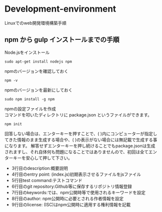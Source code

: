 # Development-environment
Linuxでのweb開発環境構築手順　

## npm から gulp インストールまでの手順  
  Node.jsをインストール  
~~~
sudo apt-get install nodejs npm
~~~
  npmのバージョンを確認しておく
~~~
npm -v
~~~
  npmのバージョンを最新にしておく
~~~
sudo npm install -g npm
~~~
  npmの設定ファイルを作成  
  コマンドを叩いたディレクトリに package.json というファイルができます。
~~~
npm init
~~~
回答しない場合は、エンターキーを押すことで、( )内にコンピューターが指定してきた情報のまま生成する場合や、( )の表示がない場合には無記載で生成する事になります。
解答せずエンターキーを押し続けることでもpackage.jsonは生成されますし、それ自体何も問題になることではありませんので、初回は全てエンターキーを安心して押して下さい。

* 3行目のdescription:概要説明
* 4行目のentry point: (index.js)初期表示させるファイルをjsファイル
* 5行目test command:テストコマンド
* 6行目のgit repository:Github等に保存するリポジトリ情報登録
* 7行目のkeywords:では、npm公開時等で使用されるキーワードを設定
* 8行目のauthor: npm公開時に必要とされる作者情報を設定
* 9行目のlicense: (ISC)はnpm公開時に適用する権利情報を記載
